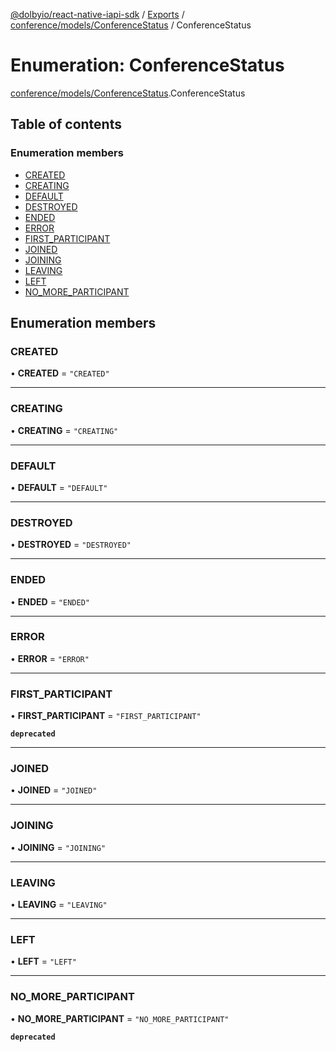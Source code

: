 [@dolbyio/react-native-iapi-sdk](../README.md) / [Exports](../modules.md) / [conference/models/ConferenceStatus](../modules/conference_models_ConferenceStatus.md) / ConferenceStatus

# Enumeration: ConferenceStatus

[conference/models/ConferenceStatus](../modules/conference_models_ConferenceStatus.md).ConferenceStatus

## Table of contents

### Enumeration members

- [CREATED](conference_models_ConferenceStatus.ConferenceStatus.md#created)
- [CREATING](conference_models_ConferenceStatus.ConferenceStatus.md#creating)
- [DEFAULT](conference_models_ConferenceStatus.ConferenceStatus.md#default)
- [DESTROYED](conference_models_ConferenceStatus.ConferenceStatus.md#destroyed)
- [ENDED](conference_models_ConferenceStatus.ConferenceStatus.md#ended)
- [ERROR](conference_models_ConferenceStatus.ConferenceStatus.md#error)
- [FIRST\_PARTICIPANT](conference_models_ConferenceStatus.ConferenceStatus.md#first_participant)
- [JOINED](conference_models_ConferenceStatus.ConferenceStatus.md#joined)
- [JOINING](conference_models_ConferenceStatus.ConferenceStatus.md#joining)
- [LEAVING](conference_models_ConferenceStatus.ConferenceStatus.md#leaving)
- [LEFT](conference_models_ConferenceStatus.ConferenceStatus.md#left)
- [NO\_MORE\_PARTICIPANT](conference_models_ConferenceStatus.ConferenceStatus.md#no_more_participant)

## Enumeration members

### CREATED

• **CREATED** = `"CREATED"`

___

### CREATING

• **CREATING** = `"CREATING"`

___

### DEFAULT

• **DEFAULT** = `"DEFAULT"`

___

### DESTROYED

• **DESTROYED** = `"DESTROYED"`

___

### ENDED

• **ENDED** = `"ENDED"`

___

### ERROR

• **ERROR** = `"ERROR"`

___

### FIRST\_PARTICIPANT

• **FIRST\_PARTICIPANT** = `"FIRST_PARTICIPANT"`

**`deprecated`**

___

### JOINED

• **JOINED** = `"JOINED"`

___

### JOINING

• **JOINING** = `"JOINING"`

___

### LEAVING

• **LEAVING** = `"LEAVING"`

___

### LEFT

• **LEFT** = `"LEFT"`

___

### NO\_MORE\_PARTICIPANT

• **NO\_MORE\_PARTICIPANT** = `"NO_MORE_PARTICIPANT"`

**`deprecated`**

